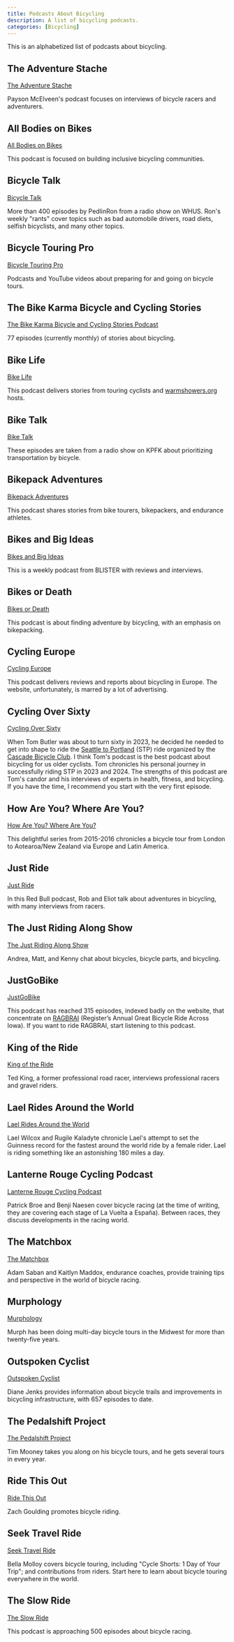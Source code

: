 ```yaml
---
title: Podcasts About Bicycling
description: A list of bicycling podcasts.
categories: [Bicycling]
---
```


This is an alphabetized list of podcasts about bicycling.

## The Adventure Stache

[The Adventure Stache](https://www.paysonmcelveen.com/podcast)

Payson McElveen's podcast focuses on interviews of bicycle racers and adventurers.

## All Bodies on Bikes

[All Bodies on Bikes](https://www.allbodiesonbikes.com/podcast)

This podcast is focused on building inclusive bicycling communities.

## Bicycle Talk

[Bicycle Talk](https://whus.org/series/bicycle-talk/)

More than 400 episodes by PedlinRon from a radio show on WHUS. Ron's weekly
"rants" cover topics such as bad automobile drivers, road diets, selfish
bicyclists, and many other topics.

## Bicycle Touring Pro

[Bicycle Touring Pro](https://bicycletouringpro.com/category/podcast/)

Podcasts and YouTube videos about preparing for and going on bicycle tours.

## The Bike Karma Bicycle and Cycling Stories

[The Bike Karma Bicycle and Cycling Stories Podcast](https://bikekarmapodcast.com)

77 episodes (currently monthly) of stories about bicycling.

## Bike Life

[Bike Life](https://www.podpage.com/bike-life/)

This podcast delivers stories from touring cyclists and [warmshowers.org](https://warmshowers.org/) hosts.

## Bike Talk

[Bike Talk](https://biketalk.org)

These episodes are taken from a radio show on KPFK about prioritizing transportation by bicycle.

## Bikepack Adventures

[Bikepack Adventures](https://www.bikepackadventures.ca/podcast)

This podcast shares stories from bike tourers, bikepackers, and endurance athletes.

## Bikes and Big Ideas

[Bikes and Big Ideas](https://blisterreview.com/category/podcasts/bikes-big-ideas)

This is a weekly podcast from BLISTER with reviews and interviews.

## Bikes or Death

[Bikes or Death](https://bikesordeath.com)

This podcast is about finding adventure by bicycling, with an emphasis on bikepacking.

## Cycling Europe

[Cycling Europe](https://cyclingeurope.org/podcast/)

This podcast delivers reviews and reports about bicycling in Europe. The
website, unfortunately, is marred by a lot of advertising.

## Cycling Over Sixty

[Cycling Over Sixty](https://www.cyclingoversixty.com/)

When Tom Butler was about to turn sixty in 2023, he decided he needed to get
into shape to ride the [Seattle to
Portland](https://cascade.org/rides-events/seattle-portland-2024) (STP) ride
organized by the [Cascade Bicycle Club](https://cascade.org). I think Tom's
podcast is the best podcast about bicycling for us older cyclists. Tom
chronicles his personal journey in successfully riding STP in 2023 and 2024. The
strengths of this podcast are Tom's candor and his interviews of experts in
health, fitness, and bicycling. If you have the time, I recommend you start with
the very first episode.

## How Are You? Where Are You?

[How Are You? Where Are You?](https://podcasters.spotify.com/pod/show/how-are-you-where-are-you)

This delightful series from 2015-2016 chronicles a bicycle tour from London to
Aotearoa/New Zealand via Europe and Latin America.

## Just Ride

[Just Ride](https://www.redbull.com/us-en/shows/just-ride)

In this Red Bull podcast, Rob and Eliot talk about adventures in bicycling, with
many interviews from racers.

## The Just Riding Along Show

[The Just Riding Along Show](https://www.justridingalongshow.com/podcasts)

Andrea, Matt, and Kenny chat about bicycles, bicycle parts, and bicycling.

## JustGoBike

[JustGoBike](https://justgobike.net)

This podcast has reached 315 episodes, indexed badly on the website, that
concentrate on [RAGBRAI](https://ragbrai.com) (Register’s Annual Great Bicycle
Ride Across Iowa). If you want to ride RAGBRAI, start listening to this podcast.

## King of the Ride

[King of the Ride](https://www.iamtedking.com/podcasthome)

Ted King, a former professional road racer, interviews professional racers and gravel riders.

## Lael Rides Around the World

[Lael Rides Around the World](https://www.laelwilcox.net/podcast)

Lael Wilcox and Rugile Kaladyte chronicle Lael's attempt to set the Guinness
record for the fastest around the world ride by a female rider. Lael is riding
something like an astonishing 180 miles a day.

## Lanterne Rouge Cycling Podcast

[Lanterne Rouge Cycling Podcast](https://lanternerouge.com)

Patrick Broe and Benji Naesen cover bicycle racing (at the time of writing, they
are covering each stage of La Vuelta a España). Between races, they discuss
developments in the racing world.

## The Matchbox

[The Matchbox](https://www.ignitioncoachco.com/podcast)

Adam Saban and Kaitlyn Maddox, endurance coaches, provide training tips and
perspective in the world of bicycle racing.

## Murphology

[Murphology](https://murphologypodcast.com)

Murph has been doing multi-day bicycle tours in the Midwest for more than
twenty-five years.

## Outspoken Cyclist

[Outspoken Cyclist](https://outspokencyclist.com)

Diane Jenks provides information about bicycle trails and improvements in
bicycling infrastructure, with 657 episodes to date.

## The Pedalshift Project

[The Pedalshift Project](https://pedalshift.net)

Tim Mooney takes you along on his bicycle tours, and he gets several tours
in every year.

## Ride This Out

[Ride This Out](https://ridethisout.com/blog/)

Zach Goulding promotes bicycle riding.

## Seek Travel Ride

[Seek Travel Ride](https://www.seektravelride.com/podcast/)

Bella Molloy covers bicycle touring, including "Cycle Shorts: 1 Day of Your
Trip"; and contributions from riders. Start here to learn about bicycle touring
everywhere in the world.

## The Slow Ride

[The Slow Ride](https://slowride.libsyn.com)

This podcast is approaching 500 episodes about bicycle racing.
